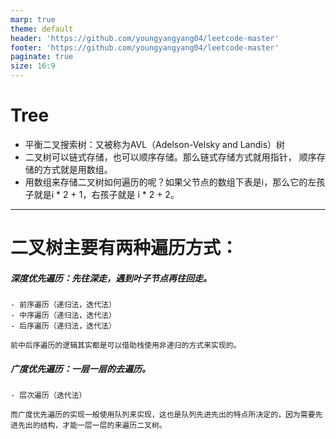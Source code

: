 ```yaml
---
marp: true
theme: default
header: 'https://github.com/youngyangyang04/leetcode-master'
footer: 'https://github.com/youngyangyang04/leetcode-master'
paginate: true
size: 16:9
---
```


# Tree
- 平衡二叉搜索树：又被称为AVL（Adelson-Velsky and Landis）树
- 二叉树可以链式存储，也可以顺序存储。那么链式存储方式就用指针， 顺序存储的方式就是用数组。
- 用数组来存储二叉树如何遍历的呢？如果父节点的数组下表是i，那么它的左孩子就是i * 2 + 1，右孩子就是 i * 2 + 2。

---

# 二叉树主要有两种遍历方式：
##### 深度优先遍历：先往深走，遇到叶子节点再往回走。
    - 前序遍历（递归法，迭代法）
    - 中序遍历（递归法，迭代法）
    - 后序遍历（递归法，迭代法）

    前中后序遍历的逻辑其实都是可以借助栈使用非递归的方式来实现的。


##### 广度优先遍历：一层一层的去遍历。
    - 层次遍历（迭代法）
    
    而广度优先遍历的实现一般使用队列来实现，这也是队列先进先出的特点所决定的，因为需要先进先出的结构，才能一层一层的来遍历二叉树。